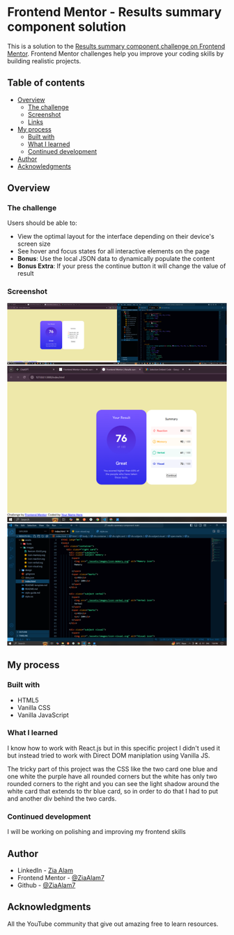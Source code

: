 # Frontend Mentor - Results summary component solution

This is a solution to the [Results summary component challenge on Frontend Mentor](https://www.frontendmentor.io/challenges/results-summary-component-CE_K6s0maV). Frontend Mentor challenges help you improve your coding skills by building realistic projects. 

## Table of contents

- [Overview](#overview)
  - [The challenge](#the-challenge)
  - [Screenshot](#screenshot)
  - [Links](#links)
- [My process](#my-process)
  - [Built with](#built-with)
  - [What I learned](#what-i-learned)
  - [Continued development](#continued-development)
- [Author](#author)
- [Acknowledgments](#acknowledgments)


## Overview

### The challenge

Users should be able to:

- View the optimal layout for the interface depending on their device's screen size
- See hover and focus states for all interactive elements on the page
- **Bonus**: Use the local JSON data to dynamically populate the content
- **Bonus Extra**: If your press the continue button it will change the value of result

### Screenshot

![](./screenShots/Screenshot_1.png)
![](./screenShots/Screenshot_2.png)
![](./screenShots/Screenshot_3.png)


## My process

### Built with

- HTML5
- Vanilla CSS
- Vanilla JavaScript


### What I learned

I know how to work with React.js but in this specific project I didn't used it but instead tried to work with Direct DOM maniplation using Vanilla JS.

The tricky part of this project was the CSS like the two card one blue and one white the purple have all rounded corners but the white has only two rounded corners to the right and you can see the light shadow around the white card that extends to thr blue card, so in order to do that I had to put and another div behind the two cards.

### Continued development

I will be working on polishing and improving my frontend skills


## Author

- LinkedIn - [Zia Alam](https://www.linkedin.com/in/zia-alam-102572227/)
- Frontend Mentor - [@ZiaAlam7](https://www.frontendmentor.io/profile/ZiaAlam7)
- Github - [@ZiaAlam7](https://github.com/ZiaAlam7)


## Acknowledgments

All the YouTube community that give out amazing free to learn resources.